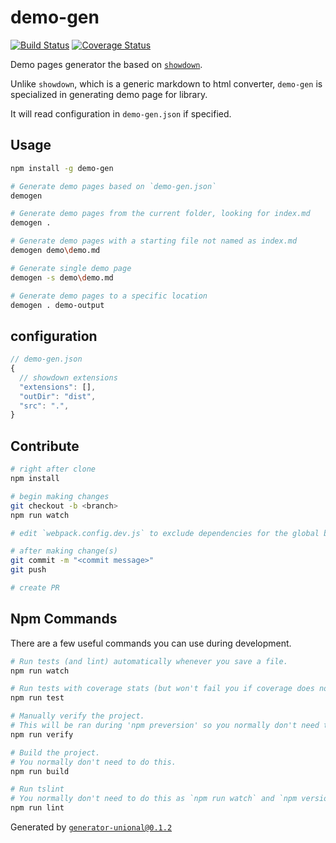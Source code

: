 # demo-gen

[![Build Status](https://travis-ci.org/unional/demo-gen.svg?branch=master)](https://travis-ci.org/unional/demo-gen)
[![Coverage Status](https://coveralls.io/repos/github/unional/demo-gen/badge.svg)](https://coveralls.io/github/unional/demo-gen)

Demo pages generator the based on [`showdown`](https://github.com/showdownjs/showdown).

Unlike `showdown`, which is a generic markdown to html converter, `demo-gen` is specialized in generating demo page for library.

It will read configuration in `demo-gen.json` if specified.

## Usage

```sh
npm install -g demo-gen

# Generate demo pages based on `demo-gen.json`
demogen

# Generate demo pages from the current folder, looking for index.md
demogen .

# Generate demo pages with a starting file not named as index.md
demogen demo\demo.md

# Generate single demo page
demogen -s demo\demo.md

# Generate demo pages to a specific location
demogen . demo-output
```

## configuration

```js
// demo-gen.json
{
  // showdown extensions
  "extensions": [],
  "outDir": "dist",
  "src": ".",
}
```

## Contribute

```sh
# right after clone
npm install

# begin making changes
git checkout -b <branch>
npm run watch

# edit `webpack.config.dev.js` to exclude dependencies for the global build.

# after making change(s)
git commit -m "<commit message>"
git push

# create PR
```

## Npm Commands

There are a few useful commands you can use during development.

```sh
# Run tests (and lint) automatically whenever you save a file.
npm run watch

# Run tests with coverage stats (but won't fail you if coverage does not meet criteria)
npm run test

# Manually verify the project.
# This will be ran during 'npm preversion' so you normally don't need to run this yourself.
npm run verify

# Build the project.
# You normally don't need to do this.
npm run build

# Run tslint
# You normally don't need to do this as `npm run watch` and `npm version` will automatically run lint for you.
npm run lint
```

Generated by [`generator-unional@0.1.2`](https://github.com/unional/unional-cli)
